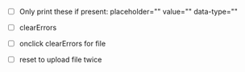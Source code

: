 - [ ] Only print these if present:
  placeholder=""
  value=""
  data-type=""

- [ ] clearErrors
- [ ] onclick clearErrors for file
- [ ] reset to upload file twice
